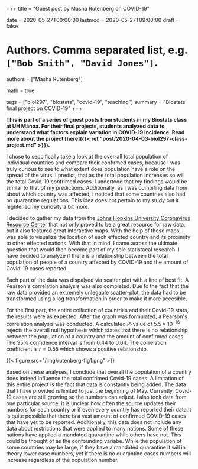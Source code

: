 +++
title = "Guest post by Masha Rutenberg on COVID-19"

date = 2020-05-27T00:00:00
lastmod = 2020-05-27T09:00:00
draft = false

# Authors. Comma separated list, e.g. `["Bob Smith", "David Jones"]`.
authors = ["Masha Rutenberg"]

math = true

tags = ["biol297", "biostats", "covid-19", "teaching"]
summary = "Biostats final project on COVID-19"
+++

**This is part of a series of guest posts from students in my Biostats class at UH Mānoa. For their final projects, students analyzed data to understand what factors explain variation in COVID-19 incidence. Read more about the project [here]({{< ref "post/2020-04-03-biol297-class-project.md" >}}).**

I chose to sepcifically take a look at the over-all total population of individual countries and compare their confirmed cases, because I was truly curious to see to what extent does population have a role on the spread of the virus. I predict, that as the total population increases so will the total Covid-19 confrimed cases. I undertood that my findings would be similar to that of my predictions. Additionally, as I was compiling data from about which country was affected, I noticed that some countries also had no quarantine regulations. This idea does not pertain to my study but it hightened my curiosity a bit more. 

I decided to gather my data from the [Johns Hopkins University Coronavirus Resource Center](https://coronavirus.jhu.edu/) that not only proved to be a great resource for raw data, but it also featured great interactive maps. With the help of these maps, I was able to visualize the location of each effected country and its proximity to other effected nations. With that in mind, I came across the ultimate question that would then become part of my sole statistacal research. I have decided to analyze if there is a relationship between the total population of people of a country affected by COVID-19 and the amount of Covid-19 cases reported. 

Each part of the data was dispalyed via scatter plot with a line of best fit. A Pearson's correlation analysis was also completed. Due to the fact that the raw data provided an extremely unlegable scatter-plot, the data had to be transformed using a log transformation in order to make it more accesible.

For the first part, the entire collection of countries and their Covid-19 stats, the results were as expected. After the graph was formulated, a Pearson's correlation analysis was conducted. A calculated $P$-value of $5.5 \times 10^{-16}$ rejects the overall null hypothesis which states that there is no relationship between the population of a country and the amount of confirmed cases. The 95% confidence interval is from 0.44 to 0.64. The correlation coefficient is $r = 0.55$ which shows a positive relationship.

 {{< figure src="/img/rutenberg-fig1.png" >}}

Based on these analyses, I conclude that overall the population of a country does indeed influence the total confrimed Covid-19 cases. A limitation of this entire project is the fact that data is constantly being added. The data that I have provided is limited to just the beginning of May. Currently, Covid-19 cases are still growing so the numbers can adjust. I also took data from one particular source, it is unclear how often the source updates their numbers for each country or if even every country has reported their data.It is quite possible that there is a vast amount of confirmed COVID-19 cases that have yet to be reported. Additionally, this data does not include any data about restrictions that were applied to many nations. Some of these nations have applied a mandated quarantine while others have not. This could be thought of as the confounding variabe. While the population of some countries may be large, if they have a mandated quarantine it will in theory lower case numbers, yet if there is no quarantine cases numbers will increase regardless of the population number. 
